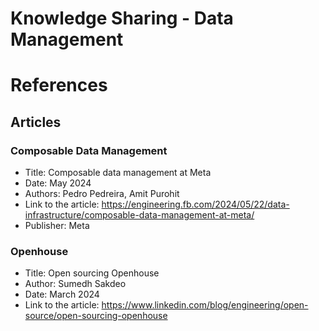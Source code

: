 Knowledge Sharing - Data Management
===================================

# References

## Articles

### Composable Data Management
* Title: Composable data management at Meta
* Date: May 2024
* Authors: Pedro Pedreira, Amit Purohit
* Link to the article:
  https://engineering.fb.com/2024/05/22/data-infrastructure/composable-data-management-at-meta/
* Publisher: Meta

### Openhouse
* Title: Open sourcing Openhouse
* Author: Sumedh Sakdeo
* Date: March 2024
* Link to the article:
  https://www.linkedin.com/blog/engineering/open-source/open-sourcing-openhouse
